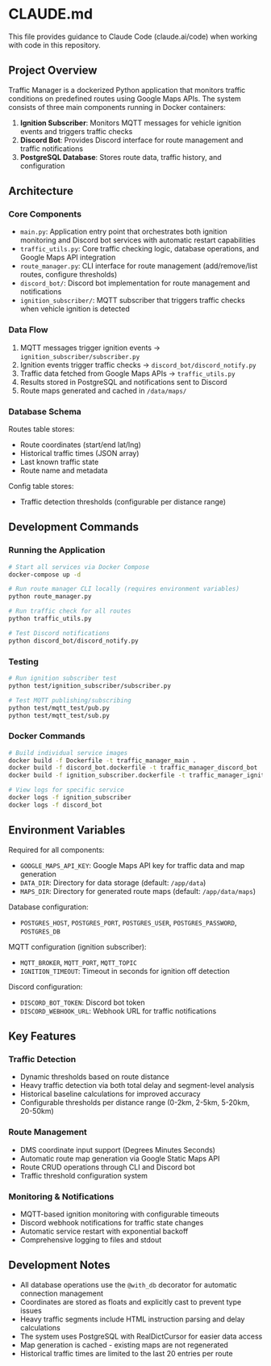 # CLAUDE.md

This file provides guidance to Claude Code (claude.ai/code) when working with code in this repository.

## Project Overview

Traffic Manager is a dockerized Python application that monitors traffic conditions on predefined routes using Google Maps APIs. The system consists of three main components running in Docker containers:

1. **Ignition Subscriber**: Monitors MQTT messages for vehicle ignition events and triggers traffic checks
2. **Discord Bot**: Provides Discord interface for route management and traffic notifications
3. **PostgreSQL Database**: Stores route data, traffic history, and configuration

## Architecture

### Core Components

- `main.py`: Application entry point that orchestrates both ignition monitoring and Discord bot services with automatic restart capabilities
- `traffic_utils.py`: Core traffic checking logic, database operations, and Google Maps API integration
- `route_manager.py`: CLI interface for route management (add/remove/list routes, configure thresholds)
- `discord_bot/`: Discord bot implementation for route management and notifications
- `ignition_subscriber/`: MQTT subscriber that triggers traffic checks when vehicle ignition is detected

### Data Flow

1. MQTT messages trigger ignition events → `ignition_subscriber/subscriber.py`
2. Ignition events trigger traffic checks → `discord_bot/discord_notify.py`
3. Traffic data fetched from Google Maps APIs → `traffic_utils.py`
4. Results stored in PostgreSQL and notifications sent to Discord
5. Route maps generated and cached in `/data/maps/`

### Database Schema

Routes table stores:
- Route coordinates (start/end lat/lng)
- Historical traffic times (JSON array)
- Last known traffic state
- Route name and metadata

Config table stores:
- Traffic detection thresholds (configurable per distance range)

## Development Commands

### Running the Application

```bash
# Start all services via Docker Compose
docker-compose up -d

# Run route manager CLI locally (requires environment variables)
python route_manager.py

# Run traffic check for all routes
python traffic_utils.py

# Test Discord notifications
python discord_bot/discord_notify.py
```

### Testing

```bash
# Run ignition subscriber test
python test/ignition_subscriber/subscriber.py

# Test MQTT publishing/subscribing
python test/mqtt_test/pub.py
python test/mqtt_test/sub.py
```

### Docker Commands

```bash
# Build individual service images
docker build -f Dockerfile -t traffic_manager_main .
docker build -f discord_bot.dockerfile -t traffic_manager_discord_bot .
docker build -f ignition_subscriber.dockerfile -t traffic_manager_ignition_subscriber .

# View logs for specific service
docker logs -f ignition_subscriber
docker logs -f discord_bot
```

## Environment Variables

Required for all components:
- `GOOGLE_MAPS_API_KEY`: Google Maps API key for traffic data and map generation
- `DATA_DIR`: Directory for data storage (default: `/app/data`)
- `MAPS_DIR`: Directory for generated route maps (default: `/app/data/maps`)

Database configuration:
- `POSTGRES_HOST`, `POSTGRES_PORT`, `POSTGRES_USER`, `POSTGRES_PASSWORD`, `POSTGRES_DB`

MQTT configuration (ignition subscriber):
- `MQTT_BROKER`, `MQTT_PORT`, `MQTT_TOPIC`
- `IGNITION_TIMEOUT`: Timeout in seconds for ignition off detection

Discord configuration:
- `DISCORD_BOT_TOKEN`: Discord bot token
- `DISCORD_WEBHOOK_URL`: Webhook URL for traffic notifications

## Key Features

### Traffic Detection
- Dynamic thresholds based on route distance
- Heavy traffic detection via both total delay and segment-level analysis
- Historical baseline calculations for improved accuracy
- Configurable thresholds per distance range (0-2km, 2-5km, 5-20km, 20-50km)

### Route Management
- DMS coordinate input support (Degrees Minutes Seconds)
- Automatic route map generation via Google Static Maps API
- Route CRUD operations through CLI and Discord bot
- Traffic threshold configuration system

### Monitoring & Notifications
- MQTT-based ignition monitoring with configurable timeouts
- Discord webhook notifications for traffic state changes
- Automatic service restart with exponential backoff
- Comprehensive logging to files and stdout

## Development Notes

- All database operations use the `@with_db` decorator for automatic connection management
- Coordinates are stored as floats and explicitly cast to prevent type issues
- Heavy traffic segments include HTML instruction parsing and delay calculations
- The system uses PostgreSQL with RealDictCursor for easier data access
- Map generation is cached - existing maps are not regenerated
- Historical traffic times are limited to the last 20 entries per route